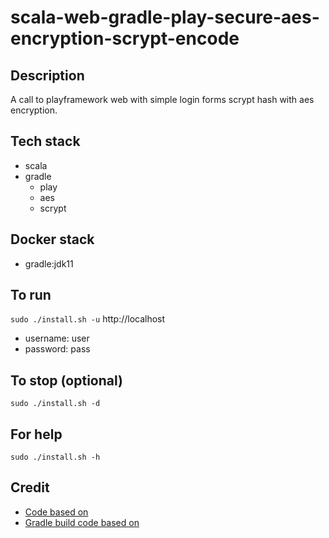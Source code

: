 # scala-web-gradle-play-secure-aes-encryption-scrypt-encode

## Description
A call to playframework web
with simple login forms scrypt hash
with aes encryption.

## Tech stack
- scala
- gradle
  - play
  - aes
  - scrypt

## Docker stack
- gradle:jdk11

## To run
`sudo ./install.sh -u`
http://localhost
- username: user
- password: pass

## To stop (optional)
`sudo ./install.sh -d`

## For help
`sudo ./install.sh -h`

## Credit
- [Code based on](https://github.com/alvinj/PlayFrameworkLoginAuthenticationExample.git)
- [Gradle build code based on](https://gradle.github.io/playframework/#dependency_configurations)
